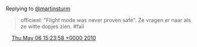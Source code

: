 Replying to [@martinsturm](https://twitter.com/martinsturm/status/13492055705)

> officieel: "Flight mode was never proven safe"\. Ze vragen er naar als ze witte dopjes zien\.  \#fail

<img src="../../media/tweet.ico" width="12" /> [Thu May 06 15:23:58 +0000 2010](https://twitter.com/DromerDenker/status/13492970761)